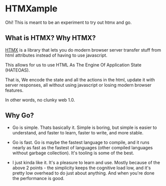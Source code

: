 # HTMXample

Ohi! This is meant to be an experiment to try out htmx and go.

## What is HTMX? Why HTMX?

[HTMX](https://htmx.org/) is a library that lets you do modern browser server
transfer stuff from html attributes instead of having to use javascript.

This allows for us to use HTML As The Engine Of Application State (HATEOAS).

That is, We encode the state and all the actions in the html, update it with
server responses, all without using javascript or losing modern browser
features.

In other words, no clunky web 1.0.

## Why Go?

* Go is simple. Thats basically it. Simple is boring, but simple is easier to
understand, and faster to learn, faster to write, and more stable.

* Go is fast. Go is maybe the fastest language to compile, and it runs nearly as
fast as the fastest of languages (other compiled languages without garbage
collection). It's tooling is some of the best.

* I just kinda like it. It's a pleasure to learn and use. Mostly because of the
above 2 points - the simplicity keeps the cognitive load low, and it's pretty
low overhead to do just about anything. And when you're done the performance
is good.
